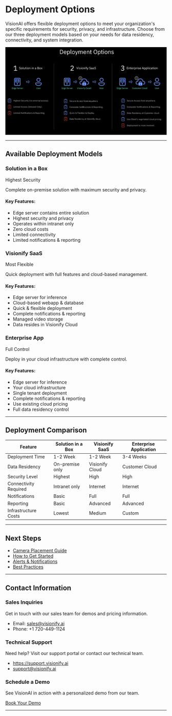 # Deployment Options

VisionAI offers flexible deployment options to meet your organization's specific requirements for security, privacy, and infrastructure. Choose from our three deployment models based on your needs for data residency, connectivity, and system integration.

<img src="../../img/visionify-deployment-options.png" alt="VisionAI Deployment Options including Solution in a Box, SaaS and Enterprise Application" title="VisionAI Deployment Options">

---

## Available Deployment Models

<div class="deployment-grid">
    <div class="deployment-card">
        <div class="deployment-header">
            <h3>Solution in a Box</h3>
            <span class="deployment-tag">Highest Security</span>
        </div>
        <div class="deployment-content">
            <p>Complete on-premise solution with maximum security and privacy.</p>
            <h4>Key Features:</h4>
            <ul>
                <li>Edge server contains entire solution</li>
                <li>Highest security and privacy</li>
                <li>Operates within intranet only</li>
                <li>Zero cloud costs</li>
                <li>Limited connectivity</li>
                <li>Limited notifications & reporting</li>
            </ul>
            <div class="deployment-footer">
                <!-- <a href="../solution-in-box" class="learn-more">Learn More →</a> -->
            </div>
        </div>
    </div>
    <div class="deployment-card">
        <div class="deployment-header">
            <h3>Visionify SaaS</h3>
            <span class="deployment-tag">Most Flexible</span>
        </div>
        <div class="deployment-content">
            <p>Quick deployment with full features and cloud-based management.</p>
            <h4>Key Features:</h4>
            <ul>
                <li>Edge server for inference</li>
                <li>Cloud-based webapp & database</li>
                <li>Quick & flexible deployment</li>
                <li>Complete notifications & reporting</li>
                <li>Managed video storage</li>
                <li>Data resides in Visionify Cloud</li>
            </ul>
            <div class="deployment-footer">
                <!-- <a href="../saas-deployment" class="learn-more">Learn More →</a> -->
            </div>
        </div>
    </div>
    <div class="deployment-card">
        <div class="deployment-header">
            <h3>Enterprise App</h3>
            <span class="deployment-tag">Full Control</span>
        </div>
        <div class="deployment-content">
            <p>Deploy in your cloud infrastructure with complete control.</p>
            <h4>Key Features:</h4>
            <ul>
                <li>Edge server for inference</li>
                <li>Your cloud infrastructure</li>
                <li>Single tenant deployment</li>
                <li>Complete notifications & reporting</li>
                <li>Use existing cloud pricing</li>
                <li>Full data residency control</li>
            </ul>
            <div class="deployment-footer">
                <!-- <a href="../enterprise-deployment" class="learn-more">Learn More →</a> -->
            </div>
        </div>
    </div>
</div>

---

## Deployment Comparison

<div class="comparison-table">
<table>
    <thead>
        <tr>
            <th>Feature</th>
            <th>Solution in a Box</th>
            <th>Visionify SaaS</th>
            <th>Enterprise Application</th>
        </tr>
    </thead>
    <tbody>
        <tr>
            <td>Deployment Time</td>
            <td>1-2 Week</td>
            <td>1-2 Week</td>
            <td>3-4 Weeks</td>
        </tr>
        <tr>
            <td>Data Residency</td>
            <td>On-premise only</td>
            <td>Visionify Cloud</td>
            <td>Customer Cloud</td>
        </tr>
        <tr>
            <td>Security Level</td>
            <td>Highest</td>
            <td>High</td>
            <td>High</td>
        </tr>
        <tr>
            <td>Connectivity Required</td>
            <td>Intranet only</td>
            <td>Internet</td>
            <td>Internet</td>
        </tr>
        <tr>
            <td>Notifications</td>
            <td>Basic</td>
            <td>Full</td>
            <td>Full</td>
        </tr>
        <tr>
            <td>Reporting</td>
            <td>Basic</td>
            <td>Advanced</td>
            <td>Advanced</td>
        </tr>
        <tr>
            <td>Infrastructure Costs</td>
            <td>Lowest</td>
            <td>Medium</td>
            <td>Custom</td>
        </tr>
    </tbody>
</table>
</div>

---

## Next Steps

- [Camera Placement Guide](../overview/camera-placement-guide.md)
- [How to Get Started](../overview/quick-start.md)
- [Alerts & Notifications](../overview/alerts-and-notifications.md)
- [Best Practices](../overview/best-practices.md)

---

## Contact Information

<div class="grid-cards">
    <div class="grid-card">
        <h3>Sales Inquiries</h3>
        <p>Get in touch with our sales team for demos and pricing information.</p>
        <ul class="contact-list">
            <li>Email: <a href="mailto:sales@visionify.ai">sales@visionify.ai</a></li>
            <li>Phone: +1 720-449-1124</li>
        </ul>
    </div>
    <div class="grid-card">
        <h3>Technical Support</h3>
        <p>Need help? Visit our support portal or contact our technical team.</p>
        <ul class="contact-list">
            <li><a href="https://support.visionify.ai">https://support.visionify.ai</a></li>
            <li><a href="mailto:support@visionify.ai">support@visionify.ai</a></li>
        </ul>
    </div>
    <div class="grid-card">
        <h3>Schedule a Demo</h3>
        <p>See VisionAI in action with a personalized demo from our team.</p>
        <div class="demo-button">
            <a href="https://cal.com/visionify/30min" class="cta-button">Book Your Demo</a>
        </div>
    </div>
</div>

---